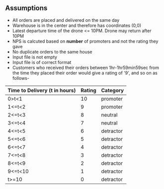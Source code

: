 ## Assumptions

* All orders are placed and delivered on the same day
* Warehouse is in the center and therefore has coordinates (0,0)
* Latest departure time of the drone <= 10PM. Drone may return after 10PM
* NPS is calcuted based on **number** of promoters and not the rating they gave
* No duplicate orders to the same house
* Input file is not empty
* Input file is of correct format
* Customers who received their orders between 1hr-1hr59min59sec from the time they placed their order would give a rating of '9', and so on as follows-

| Time to Delivery (t in hours) | Rating       | Category  |
| -------------                 | -------------| -----------
| 0>t<1                         |10            |  promoter
| 1<=t<2                        |9             |  promoter 
| 2<=t<3                        |8             |  neutral 
| 3<=t<4                        |7             |  neutral
| 4<=t<5                        |6             |  detractor
| 5<=t<6                        |5             |  detractor 
| 6<=t<7                        |4             |  detractor 
| 7<=t<8                        |3             |  detractor
| 8<=t<9                        |2             |  detractor 
| 9<=t<10                       |1             |  detractor 
| t>=10                         |0             |  detractor 

